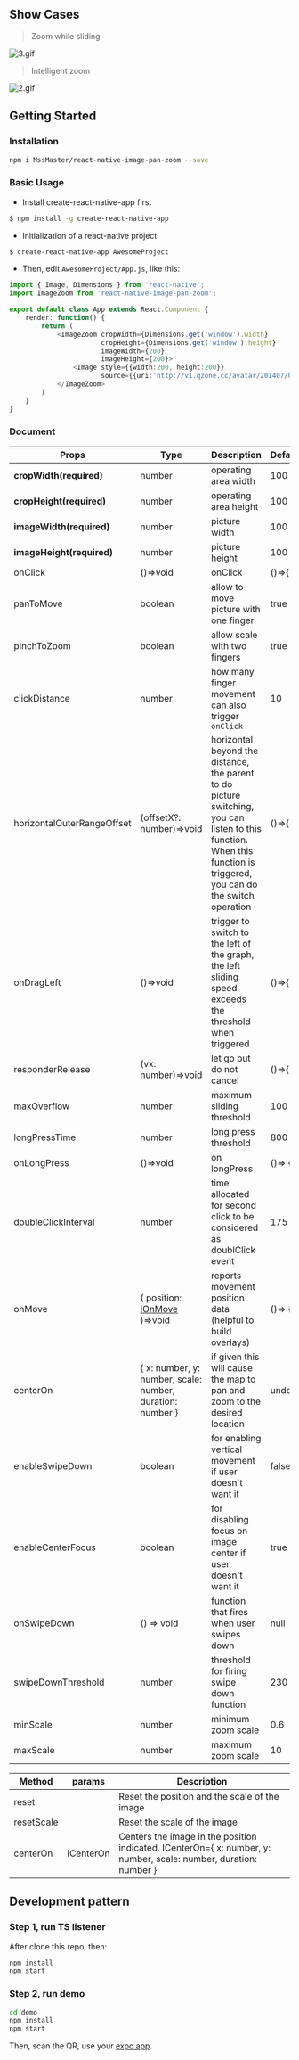 ## Show Cases

> Zoom while sliding

![3.gif](https://cloud.githubusercontent.com/assets/7970947/18501092/87d5efe8-7a80-11e6-9234-516b2be1e729.gif)

> Intelligent zoom

![2.gif](https://cloud.githubusercontent.com/assets/7970947/18501091/87b14d8c-7a80-11e6-904d-8c434e1904ce.gif)

## Getting Started

### Installation

```bash
npm i MssMaster/react-native-image-pan-zoom --save
```

### Basic Usage

- Install create-react-native-app first

```bash
$ npm install -g create-react-native-app
```

- Initialization of a react-native project

```bash
$ create-react-native-app AwesomeProject
```

- Then, edit `AwesomeProject/App.js`, like this:

```typescript
import { Image, Dimensions } from 'react-native';
import ImageZoom from 'react-native-image-pan-zoom';

export default class App extends React.Component {
    render: function() {
        return (
            <ImageZoom cropWidth={Dimensions.get('window').width}
                       cropHeight={Dimensions.get('window').height}
                       imageWidth={200}
                       imageHeight={200}>
                <Image style={{width:200, height:200}}
                       source={{uri:'http://v1.qzone.cc/avatar/201407/07/00/24/53b9782c444ca987.jpg!200x200.jpg'}}/>
            </ImageZoom>
        )
    }
}
```

### Document

| Props                      | Type                                                                                                                             | Description                                                                                                                                                           | DefaultValue |
| -------------------------- | -------------------------------------------------------------------------------------------------------------------------------- | --------------------------------------------------------------------------------------------------------------------------------------------------------------------- | ------------ |
| **cropWidth(required)**    | number                                                                                                                           | operating area width                                                                                                                                                  | 100          |
| **cropHeight(required)**   | number                                                                                                                           | operating area height                                                                                                                                                 | 100          |
| **imageWidth(required)**   | number                                                                                                                           | picture width                                                                                                                                                         | 100          |
| **imageHeight(required)**  | number                                                                                                                           | picture height                                                                                                                                                        | 100          |
| onClick                    | ()=>void                                                                                                                         | onClick                                                                                                                                                               | ()=>{}       |
| panToMove                  | boolean                                                                                                                          | allow to move picture with one finger                                                                                                                                 | true         |
| pinchToZoom                | boolean                                                                                                                          | allow scale with two fingers                                                                                                                                          | true         |
| clickDistance              | number                                                                                                                           | how many finger movement can also trigger `onClick`                                                                                                                   | 10           |
| horizontalOuterRangeOffset | (offsetX?: number)=>void                                                                                                         | horizontal beyond the distance, the parent to do picture switching, you can listen to this function. When this function is triggered, you can do the switch operation | ()=>{}       |
| onDragLeft                 | ()=>void                                                                                                                         | trigger to switch to the left of the graph, the left sliding speed exceeds the threshold when triggered                                                               | ()=>{}       |
| responderRelease           | (vx: number)=>void                                                                                                               | let go but do not cancel                                                                                                                                              | ()=>{}       |
| maxOverflow                | number                                                                                                                           | maximum sliding threshold                                                                                                                                             | 100          |
| longPressTime              | number                                                                                                                           | long press threshold                                                                                                                                                  | 800          |
| onLongPress                | ()=>void                                                                                                                         | on longPress                                                                                                                                                          | ()=> {}      |
| doubleClickInterval        | number                                                                                                                           | time allocated for second click to be considered as doublClick event                                                                                                  | 175          |
| onMove                     | ( position: [IOnMove](https://github.com/ascoders/react-native-image-zoom/blob/master/src/image-zoom/image-zoom.type.ts) )=>void | reports movement position data (helpful to build overlays)                                                                                                            | ()=> {}      |
| centerOn                   | { x: number, y: number, scale: number, duration: number }                                                                        | if given this will cause the map to pan and zoom to the desired location                                                                                              | undefined    |
| enableSwipeDown            | boolean                                                                                                                          | for enabling vertical movement if user doesn't want it                                                                                                                | false        |  | false |
| enableCenterFocus          | boolean                                                                                                                          | for disabling focus on image center if user doesn't want it                                                                                                           | true         |
| onSwipeDown                | () => void                                                                                                                       | function that fires when user swipes down                                                                                                                             | null         |
| swipeDownThreshold         | number                                                                                                                           | threshold for firing swipe down function                                                                                                                              | 230          |
| minScale                   | number                                                                                                                           | minimum zoom scale                                                                                                                                                    | 0.6          |
| maxScale                   | number                                                                                                                           | maximum zoom scale                                                                                                                                                    | 10           |

| Method     | params    | Description                                                                                                      |
| ---------- | --------- | ---------------------------------------------------------------------------------------------------------------- |
| reset      |           | Reset the position and the scale of the image                                                                    |
| resetScale |           | Reset the scale of the image                                                                                     |
| centerOn   | ICenterOn | Centers the image in the position indicated. ICenterOn={ x: number, y: number, scale: number, duration: number } |

## Development pattern

### Step 1, run TS listener

After clone this repo, then:

```bash
npm install
npm start
```

### Step 2, run demo

```bash
cd demo
npm install
npm start
```

Then, scan the QR, use your [expo app](https://expo.io./).
